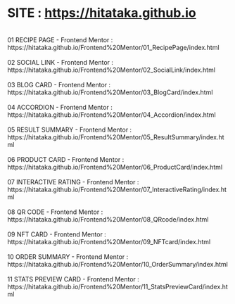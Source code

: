 # SITE : https://hitataka.github.io
<br/>
01 RECIPE PAGE - Frontend Mentor :<br/>
https://hitataka.github.io/Frontend%20Mentor/01_RecipePage/index.html<br/>
<br/>
02 SOCIAL LINK - Frontend Mentor :<br/>
https://hitataka.github.io/Frontend%20Mentor/02_SocialLink/index.html<br/>
<br/>
03 BLOG CARD - Frontend Mentor :<br/>
https://hitataka.github.io/Frontend%20Mentor/03_BlogCard/index.html<br/>
<br/>
04 ACCORDION - Frontend Mentor :<br/>
https://hitataka.github.io/Frontend%20Mentor/04_Accordion/index.html<br/>
<br/>
05 RESULT SUMMARY - Frontend Mentor :<br/>
https://hitataka.github.io/Frontend%20Mentor/05_ResultSummary/index.html<br/>
<br/>
06 PRODUCT CARD - Frontend Mentor :<br/>
https://hitataka.github.io/Frontend%20Mentor/06_ProductCard/index.html<br/>
<br/>
07 INTERACTIVE RATING - Frontend Mentor :<br/>
https://hitataka.github.io/Frontend%20Mentor/07_InteractiveRating/index.html<br/>
<br/>
08 QR CODE - Frontend Mentor :<br/>
https://hitataka.github.io/Frontend%20Mentor/08_QRcode/index.html<br/>
<br/>
09 NFT CARD - Frontend Mentor :<br/>
https://hitataka.github.io/Frontend%20Mentor/09_NFTcard/index.html<br/>
<br/>
10 ORDER SUMMARY - Frontend Mentor :<br/>
https://hitataka.github.io/Frontend%20Mentor/10_OrderSummary/index.html<br/>
<br/>
11 STATS PREVIEW CARD - Frontend Mentor :<br/>
https://hitataka.github.io/Frontend%20Mentor/11_StatsPreviewCard/index.html<br/>

